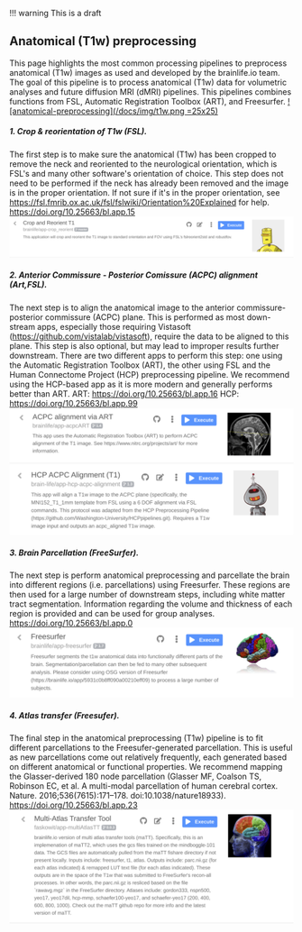 !!! warning
    This is a draft

## Anatomical (T1w) preprocessing
This page highlights the most common processing pipelines to preprocess anatomical (T1w) images as used and developed by the brainlife.io team. The goal of this pipeline is to process anatomical (T1w) data for volumetric analyses and future diffusion MRI (dMRI) pipelines. This pipelines combines functions from FSL, Automatic Registration Toolbox (ART), and Freesurfer.
[![anatomical-preprocessing](/docs/img/t1w.png =25x25)](https://www.youtube.com/watch?v=hC0Ms3KWD8o "Anatomical Preprocessing")

##### 1. Crop & reorientation of T1w (FSL).
The first step is to make sure the anatomical (T1w) has been cropped to remove the neck and reoriented to the neurological orientation, which is FSL's and many other software's orientation of choice. This step does not need to be performed if the neck has already been removed and the image is in the proper orientation. If not sure if it's in the proper orientation, see https://fsl.fmrib.ox.ac.uk/fsl/fslwiki/Orientation%20Explained for help.
https://doi.org/10.25663/bl.app.15
![crop-reorient](/docs/img/app.crop-reorient.bl.header.png)

##### 2. Anterior Commissure - Posterior Comissure (ACPC) alignment (Art,FSL).
The next step is to align the anatomical image to the anterior commissure-posterior commissure (ACPC) plane. This is performed as most down-stream apps, especially those requiring Vistasoft (https://github.com/vistalab/vistasoft), require the data to be aligned to this plane. This step is also optional, but may lead to improper results further downstream. There are two different apps to perform this step: one using the Automatic Registration Toolbox (ART), the other using FSL and the Human Connectome Project (HCP) preprocessing pipeline. We recommend using the HCP-based app as it is more modern and generally performs better than ART.
ART: https://doi.org/10.25663/bl.app.16
HCP: https://doi.org/10.25663/bl.app.99
![art](/docs/img/app.art.bl.header.png)
![hcp-acpc](/docs/img/app.hcp-acpc.bl.header.png)

##### 3. Brain Parcellation (FreeSurfer).
The next step is perform anatomical preprocessing and parcellate the brain into different regions (i.e. parcellations) using Freesurfer. These regions are then used for a large number of downstream steps, including white matter tract segmentation. Information regarding the volume and thickness of each region is provided and can be used for group analyses.
https://doi.org/10.25663/bl.app.0
![freesurfer](/docs/img/app.freesurfer.bl.header.png)

##### 4. Atlas transfer (Freesufer).
The final step in the anatomical preprocessing (T1w) pipeline is to fit different parcellations to the Freesufer-generated parcellation. This is useful as new parcellations come out relatively frequently, each generated based on different anatomical or functional properties. We recommend mapping the Glasser-derived 180 node parcellation (Glasser MF, Coalson TS, Robinson EC, et al. A multi-modal parcellation of human cerebral cortex. Nature. 2016;536(7615):171–178. doi:10.1038/nature18933).
https://doi.org/10.25663/bl.app.23
![matt](/docs/img/app.matt.bl.header.png)
